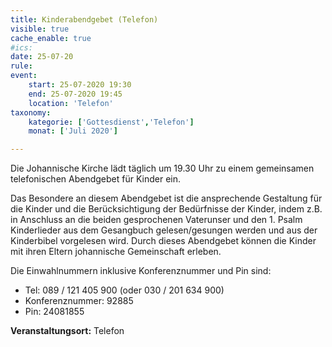 ```yaml
---
title: Kinderabendgebet (Telefon)
visible: true
cache_enable: true
#ics: 
date: 25-07-20
rule: 
event:
	start: 25-07-2020 19:30
	end: 25-07-2020 19:45
	location: 'Telefon'
taxonomy:
	kategorie: ['Gottesdienst','Telefon']
	monat: ['Juli 2020']

---
```

Die Johannische Kirche lädt täglich um 19.30 Uhr zu einem gemeinsamen telefonischen Abendgebet für Kinder ein.

Das Besondere an diesem Abendgebet ist die ansprechende Gestaltung für die Kinder und die Berücksichtigung der Bedürfnisse der Kinder, indem z.B. in Anschluss an die beiden gesprochenen Vaterunser und den 1. Psalm Kinderlieder aus dem Gesangbuch gelesen/gesungen werden und aus der Kinderbibel vorgelesen wird. Durch dieses Abendgebet können die Kinder mit ihren Eltern johannische Gemeinschaft erleben.

Die Einwahlnummern inklusive Konferenznummer und Pin sind:
* Tel: 089 / 121 405 900 (oder 030 / 201 634 900)
* Konferenznummer: 92885 
* Pin: 24081855



**Veranstaltungsort:** Telefon

